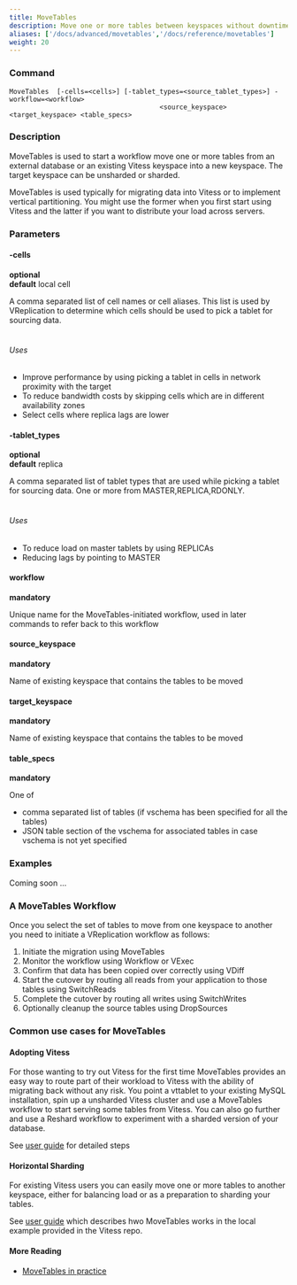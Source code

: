 ```yaml
---
title: MoveTables
description: Move one or more tables between keyspaces without downtime
aliases: ['/docs/advanced/movetables','/docs/reference/movetables']
weight: 20
---
```


### Command

```
MoveTables  [-cells=<cells>] [-tablet_types=<source_tablet_types>] -workflow=<workflow>
                                      <source_keyspace> <target_keyspace> <table_specs>
```

### Description

MoveTables is used to start a workflow move one or more tables from an external database or an existing Vitess keyspace into a new keyspace. The target keyspace can be unsharded or sharded.

MoveTables is used typically for migrating data into Vitess or to implement vertical partitioning. You might use the former when you
first start using Vitess and the latter if you want to distribute your load across servers.

### Parameters

#### -cells 
**optional**\
**default** local cell

<div class="cmd">
A comma separated list of cell names or cell aliases. This list is used by VReplication to determine which
cells should be used to pick a tablet for sourcing data.<br><br>

###### Uses

* Improve performance by using picking a tablet in cells in network proximity with the target
* To reduce bandwidth costs by skipping cells which are in different availability zones
* Select cells where replica lags are lower
</div>

#### -tablet_types
**optional**\
**default** replica

<div class="cmd">
A comma separated list of tablet types that are used while picking a tablet for sourcing data.
One or more from MASTER,REPLICA,RDONLY.<br><br>

###### Uses

* To reduce load on master tablets by using REPLICAs
* Reducing lags by pointing to MASTER
</div>

#### workflow
**mandatory**
<div class="cmd">
Unique name for the MoveTables-initiated workflow, used in later commands to refer back to this workflow
</div>

#### source_keyspace
**mandatory**
<div class="cmd">
Name of existing keyspace that contains the tables to be moved
</div>

#### target_keyspace
**mandatory**
<div class="cmd">
Name of existing keyspace that contains the tables to be moved
</div>

#### table_specs
**mandatory**
<div class="cmd">
One of

* comma separated list of tables (if vschema has been specified for all the tables)
* JSON table section of the vschema for associated tables in case vschema is not yet specified
</div>

### Examples
Coming soon ...


### A MoveTables Workflow

Once you select the set of tables to move from one keyspace to another you need to initiate a VReplication workflow as follows:

1. Initiate the migration using MoveTables
2. Monitor the workflow using Workflow or VExec
3. Confirm that data has been copied over correctly using VDiff
4. Start the cutover by routing all reads from your application to those tables using SwitchReads
5. Complete the cutover by routing all writes using SwitchWrites
6. Optionally cleanup the source tables using DropSources


### Common use cases for MoveTables

#### Adopting Vitess

For those wanting to try out Vitess for the first time MoveTables provides an easy way to route part of their workload
to Vitess with the ability of migrating back without any risk. You point a vttablet to your existing MySQL installation, 
spin up a unsharded Vitess cluster and use a MoveTables workflow to start serving some tables from Vitess. You can also go
further and use a Reshard workflow to experiment with a sharded version of your database.

See [user guide](docs/user-guides/unmanaged-tablet/#move-legacytable-to-the-commerce-keyspace) for detailed steps

#### Horizontal Sharding

For existing Vitess users you can easily move one or more tables to another keyspace, either for balancing load or
as a preparation to sharding your tables.

See [user guide](/docs/user-guides/move-tables/) which describes hwo MoveTables works in the local example provided
in the Vitess repo.

#### More Reading

* [MoveTables in practice](docs/concepts/move-tables/)



